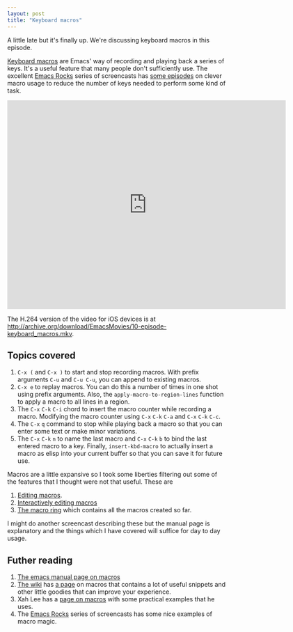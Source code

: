 ```yaml
---
layout: post
title: "Keyboard macros"
---
```


A little late but it's finally up. We're discussing keyboard macros in this episode. 

[Keyboard macros](http://www.gnu.org/software/emacs/manual/html_node/emacs/Keyboard-Macros.html#Keyboard-Macros) are Emacs' way of recording and playing back a series of keys. It's a useful feature that many people don't sufficiently use. The excellent [Emacs Rocks](http://emacsrocks.com/) series of screencasts has [some episodes](http://emacsrocks.com/e02.html) on clever macro usage to reduce the number of keys needed to perform some kind of task. 

<iframe src="http://archive.org/embed/EmacsMovies/10-episode-keyboard_macros.webm" width="640" height="480" frameborder="0"></iframe>

The H.264 version of the video for iOS devices is at <http://archive.org/download/EmacsMovies/10-episode-keyboard_macros.mkv>.

Topics covered
--------------

1. `C-x (` and `C-x )` to start and stop recording macros. With prefix arguments `C-u` and `C-u C-u`, you can append to existing macros. 
1. `C-x e` to replay macros. You can do this a number of times in one shot using prefix arguments. Also, the `apply-macro-to-region-lines` function to apply a macro to all lines in a region.
1. The `C-x` `C-k` `C-i` chord to insert the macro counter while recording a macro. Modifying the macro counter using `C-x` `C-k` `C-a` and `C-x` `C-k` `C-c`. 
1. The `C-x` `q` command to stop while playing back a macro so that you can enter some text or make minor variations. 
1. The `C-x` `C-k` `n` to name the last macro and `C-x` `C-k` `b` to bind the last entered macro to a key. Finally, `insert-kbd-macro` to actually insert a macro as elisp into your current buffer so that you can save it for future use. 

Macros are a little expansive so I took some liberties filtering out some of the features that I thought were not that useful. These are

1. [Editing macros](http://www.gnu.org/software/emacs/manual/html_node/emacs/Edit-Keyboard-Macro.html#Edit-Keyboard-Macro).
1. [Interactively editing macros](http://www.gnu.org/software/emacs/manual/html_node/emacs/Keyboard-Macro-Step_002dEdit.html#Keyboard-Macro-Step_002dEdit)
1. [The macro ring](http://www.gnu.org/software/emacs/manual/html_node/emacs/Keyboard-Macro-Ring.html#Keyboard-Macro-Ring) which contains all the macros created so far. 

I might do another screencast describing these but the manual page is explanatory and the things which I have covered will suffice for day to day usage. 

Futher reading
--------------

1. [The emacs manual page on macros](http://www.gnu.org/software/emacs/manual/html_node/emacs/Keyboard-Macros.html#Keyboard-Macros)
1. [The wiki](http://emacswiki.org) has [a page](http://emacswiki.org/emacs/KeyboardMacros) on macros that contains a lot of useful snippets and other little goodies that can improve your experience. 
1. Xah Lee has a [page on macros](http://ergoemacs.org/emacs/emacs_macro_example.html) with some practical examples that he uses.
1. The [Emacs Rocks](http://emacsrocks.com/) series of screencasts has some nice examples of macro magic. 


